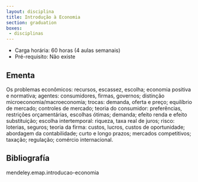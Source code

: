 ```yaml
---
layout: disciplina
title: Introdução à Economia
section: graduation
boxes: 
 - disciplinas
---
```


- Carga horária: 60 horas (4 aulas semanais)
- Pré-requisito: Não existe

## Ementa 

Os problemas econômicos: recursos, escassez, escolha; economia
positiva e normativa; agentes: consumidores, firmas, governos;
distinção microeconomia/macroeconomia; trocas: demanda, oferta e
preço; equilíbrio de mercado; controles de mercado; teoria do
consumidor: preferências, restrições orçamentárias, escolhas ótimas;
demanda; efeito renda e efeito substituição; escolha intertemporal:
riqueza, taxa real de juros; risco: loterias, seguros; teoria da
firma: custos, lucros, custos de oportunidade; abordagem da
contabilidade; curto e longo prazos; mercados competitivos; taxação;
regulação; comércio internacional.


## Bibliografía

mendeley.emap.introducao-economia
